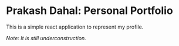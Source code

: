 # Prakash Dahal: Personal Portfolio

This is a simple react application to represent my profile.

*Note: It is still underconstruction.*
